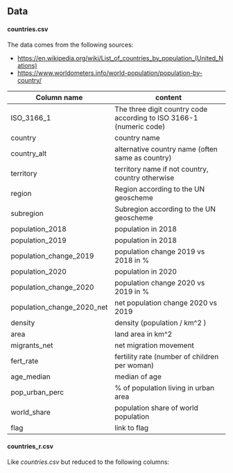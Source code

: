 ## Data

#### countries.csv

The data comes from the following sources:

- https://en.wikipedia.org/wiki/List_of_countries_by_population_(United_Nations)
- https://www.worldometers.info/world-population/population-by-country/

Column name | content
------------ | -------------
  ISO_3166_1 | The three digit country code according to ISO 3166-1 (numeric code)
  country | country name
  country_alt | alternative country name (often same as country)
  territory | territory name if not country, country otherwise
  region | Region according to the UN geoscheme
  subregion | Subregion according to the UN geoscheme
  population_2018 | population in 2018
  population_2019 | population in 2018
  population_change_2019 | population change 2019 vs 2018 in % 
  population_2020 | population in 2020
  population_change_2020 | population change 2020 vs 2019 in %
  population_change_2020_net | net population change 2020 vs 2019 
  density | density (population / km^2 )
  area | land area in km^2
  migrants_net | net migration movement 
  fert_rate | fertility rate (number of children per woman)
  age_median | median of age
  pop_urban_perc | % of population living in urban area
  world_share | population share of world population
  flag | link to flag

#### countries_r.csv

Like *countries.csv* but reduced to the following columns:
